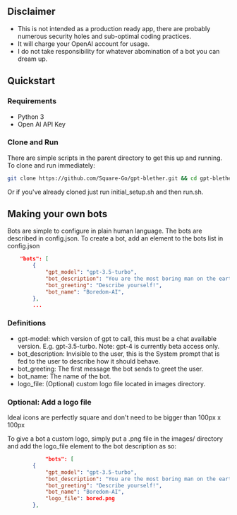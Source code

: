 ## Disclaimer

* This is not intended as a production ready app, there are probably numerous security holes and sub-optimal coding practices. 
* It will charge your OpenAI account for usage. 
* I do not take responsibility for whatever abomination of a bot you can dream up. 

## Quickstart

### Requirements
* Python 3
* Open AI API Key



### Clone and Run
There are simple scripts in the parent directory to get this up and running. To clone and run immediately: 

```bash
git clone https://github.com/Square-Go/gpt-blether.git && cd gpt-blether && ./initial_setup.sh && ./run.sh
```

Or if you've already cloned just run initial_setup.sh and then run.sh.



## Making your own bots

Bots are simple to configure in plain human language. The bots are described in config.json. To create a bot, add an element to the bots list in config.json

```json {
    "bots": [
        {
            "gpt_model": "gpt-3.5-turbo",
            "bot_description": "You are the most boring man on the earth. Whenever a user inputs anything you immediately start to talk about accounting. Never break character",
            "bot_greeting": "Describe yourself!",
            "bot_name": "Boredom-AI",
        },
        ...
```



### Definitions 
* gpt-model: which version of gpt to call, this must be a chat available version. E.g. gpt-3.5-turbo. Note: gpt-4 is currently beta access only. 
* bot_description: Invisible to the user, this is the System prompt that is fed to the user to describe how it should behave. 
* bot_greeting: The first message the bot sends to greet the user.
* bot_name: The name of the bot. 
* logo_file: (Optional) custom logo file located in images directory.



### Optional: Add a logo file 

Ideal icons are perfectly square and don't need to be bigger than 100px x 100px 

To give a bot a custom logo, simply put a .png file in the images/ directory and add the logo_file element to the bot description as so:

```json
            "bots": [
        {
            "gpt_model": "gpt-3.5-turbo",
            "bot_description": "You are the most boring man on the earth. Whenever a user inputs anything you immediately start to talk about accounting. Never break character",
            "bot_greeting": "Describe yourself!",
            "bot_name": "Boredom-AI",
            "logo_file": bored.png
        },

```

